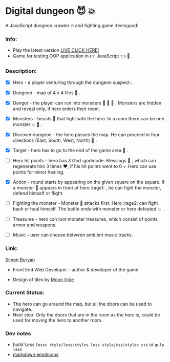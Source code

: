 # Digital dungeon :smiling_imp: :boom: 

A JavaScript dungeon crawler :fire: and fighting game :feelsgood:

### Info:

- Play the latest version [LIVE CLICK HERE!](https://simonb87.github.io/DigitalDungen/)
- Game for testing OOP application in :point_right: JavaScript :point_left: :sparkling_heart: .

### Description:


- [X] Hero - a player venturing through the dungeon suspect:.

- [X] Dungeon - map of 4 x 4 tiles :european_castle: .

- [X] Danger - the player can run into monsters :frog: :dragon_face: :ghost: . Monsters are hidden and reveal only, if hero enters their room.

- [X] Monsters - beasts :japanese_ogre: that fight with the hero. In a room there can be one monster :collision: :punch: .

- [X] Discover dungeon - the hero passes the map. He can proceed in four directions (East, South, West, North) :door: .

- [X] Target - hero has to go to the end of the game area :flags: .

- [ ] Hero hit points - hero has 3 God :godmode: Blessings :raised_hands: , which can regenerate him 3 times :heart:, if his hit points went to 0 :skull:. Hero can use points for minor healing.

- [X] Action - round starts by appearing on the given square on the square. If a monster :japanese_goblin: appears in front of hero :rage1: , he can fight the monster, defend himself or flight.

- [ ] Fighting the monster - Monster :dragon: attacks first. Hero :rage2: can fight back or heal himself. The battle ends with monster or hero defeated :collision: .

- [ ] Treasures - hero can loot monster treasures, which consist of points, armor and weapons.

- [ ] Music - user can choose between ambient music tracks.

### Link:

[Simon Buryan](http://www.simonburyan.cz)
- Front End Web Developer - author & developer of the game

- Design of tiles by [Moon tribe](https://moon-t.com)

### Current Status:

- The hero can go around the map, but all the doors can be used to navigate.
- Next step: Only the doors that are in the room as the hero is, could be used for moving the hero to another room.

### Dev notes

- build Less `lessc style/less/styles.less style/css/styles.css` or `gulp less`
- [markdown emoticons](https://gist.github.com/rxaviers/7360908)